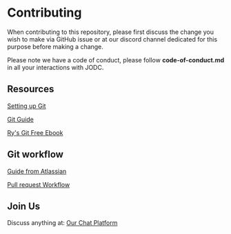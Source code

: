 # Contributing

When contributing to this repository, please first discuss the change you wish to make via GitHub issue or at our discord channel dedicated for this purpose before making a change. 

Please note we have a code of conduct, please follow **code-of-conduct.md** in all your interactions with JODC.

## Resources
[Setting up Git](https://help.github.com/articles/set-up-git/)

[Git Guide](https://sandofsky.com/blog/git-workflow.html)

[Ry's Git Free Ebook](https://www.amazon.in/Rys-Git-Tutorial-Ryan-Hodson-ebook/dp/B00QFIA5OC)

## Git workflow
[Guide from Atlassian](https://www.atlassian.com/git/tutorials/comparing-workflows)

[Pull request Workflow](https://codeinthehole.com/tips/pull-requests-and-other-good-practices-for-teams-using-github/)

## Join Us
Discuss anything at:
[Our Chat Platform](https://discord.gg/YMFm7xs)


